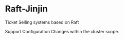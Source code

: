 # Raft-Jinjin
Ticket Selling systems based on Raft

Support Configuration Changes within the cluster scope.
